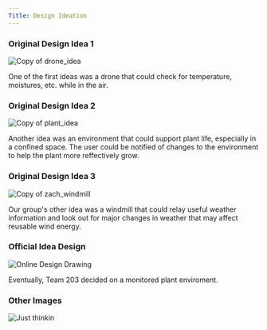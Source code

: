 ```yaml
---
Title: Design Ideation
---
```


### Original Design Idea 1
![Copy of drone_idea](https://user-images.githubusercontent.com/102606124/221393281-326c6327-fe03-40b0-84c4-5aa1cc19bc34.png)

One of the first ideas was a drone that could check for temperature, moistures, etc. while in the air.

### Original Design Idea 2
![Copy of plant_idea](https://user-images.githubusercontent.com/102606124/221393319-8c7a9f61-ac45-449d-a005-d929bcd46c3f.png)

Another idea was an environment that could support plant life, especially in a confined space. The user could be notified of changes to the environment to help the plant more reffectively grow.

### Original Design Idea 3
![Copy of zach_windmill](https://user-images.githubusercontent.com/102606124/221393347-ee63e889-421d-409a-9789-3aa8d9ce3c15.png)

Our group's other idea was a windmill that could relay useful weather information and look out for major changes in weather that may affect reusable wind energy.

### Official Idea Design
![Online Design Drawing](https://user-images.githubusercontent.com/102606124/221393350-6b1c7735-d703-419f-a7fc-09b6e8bffaaf.jpg)

Eventually, Team 203 decided on a monitored plant enviroment. 

### Other Images
![Just thinkin](https://user-images.githubusercontent.com/102606124/221393244-fad0333a-f953-4146-8131-c0bf129b4029.png)
